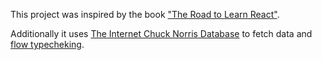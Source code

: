 This project was inspired by the book ["The Road to Learn React"](https://www.getrevue.co/profile/rwieruch).

Additionally it uses [The Internet Chuck Norris Database](http://www.icndb.com/) to fetch data and [flow typecheking](flow.org).
